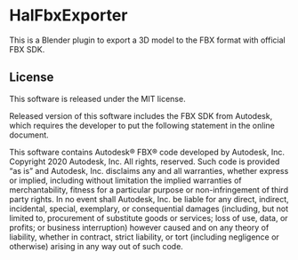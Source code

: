 # HalFbxExporter

This is a Blender plugin to export a 3D model to the FBX format with official FBX SDK.

## License

This software is released under the MIT license.

Released version of this software includes the FBX SDK from Autodesk, which requires the developer to put the following statement in the online document.

This software contains Autodesk® FBX® code developed by Autodesk, Inc. Copyright 2020 Autodesk, Inc. All rights, reserved. Such code is provided “as is” and Autodesk, Inc. disclaims any and all warranties, whether express or implied, including without limitation the implied warranties of merchantability, fitness for a particular purpose or non-infringement of third party rights. In no event shall Autodesk, Inc. be liable for any direct, indirect, incidental, special, exemplary, or consequential damages (including, but not limited to, procurement of substitute goods or services; loss of use, data, or profits; or business interruption) however caused and on any theory of liability, whether in contract, strict liability, or tort (including negligence or otherwise) arising in any way out of such code.
